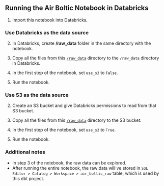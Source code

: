 ## Running the Air Boltic Notebook in Databricks

1. Import this notebook into Databricks.


### Use Databricks as the data source

2. In Databricks, create **/raw_data** folder in the same directory with the notebook.

3. Copy all the files from this [`/raw_data`](raw_data) directory to the `/raw_data` directory in Databricks.

4. In the first step of the notebook, set `use_s3` to `False`.

5. Run the notebook.


### Use S3 as the data source

2. Create an S3 bucket and give Databricks permissions to read from that S3 bucket.

3. Copy all the files from this [`/raw_data`](raw_data) directory to the S3 bucket.

4. In the first step of the notebook, set `use_s3` to `True`.

5. Run the notebook.

### Additional notes

- In step 3 of the notebook, the raw data can be explored. 
- After running the entire notebook, the raw data will ve stored in 
  `SQL Editor > Catalog > Workspace > air_boltic_raw` table, which is used by this dbt project.